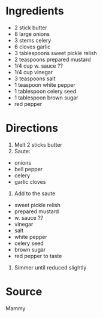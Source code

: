 # Ingredients
- 2 stick butter
- 8 large onions
- 3 stems celery
- 6 cloves garlic
- 3 tablespoons sweet pickle relish
- 2 teaspoons prepared mustard
- 1/4 cup w. sauce ??
- 1/4 cup vinegar
- 3 teaspoons salt
- 1 teaspoon white pepper
- 1 tablespoon celery seed
- 1 tablespoon brown sugar
- red pepper

# Directions
1. Melt 2 sticks butter
1. Saute:
 - onions
 - bell pepper
 - celery
 - garlic cloves
1. Add to the saute
 - sweet pickle relish
 - prepared mustard
 - w. sauce ??
 - vinegar
 - salt
 - white pepper
 - celery seed
 - brown sugar
 - red pepper to taste
1. Simmer until reduced slightly

# Source
Mammy

